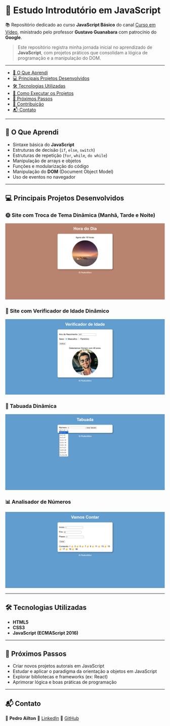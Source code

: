 # 🚀 Estudo Introdutório em JavaScript

📚 Repositório dedicado ao curso **JavaScript Básico** do canal [Curso em Vídeo]([https://www.youtube.com/@CursoemVideo](https://youtube.com/playlist?list=PLHz_AreHm4dlsK3Nr9GVvXCbpQyHQl1o1&si=NVAX1ytJsqWIBSRd)), ministrado pelo professor **Gustavo Guanabara** com patrocínio do **Google**.

> Este repositório registra minha jornada inicial no aprendizado de **JavaScript**, com projetos práticos que consolidam a lógica de programação e a manipulação do DOM.

---

* [📖 O Que Aprendi](#-o-que-aprendi)
* [💻 Principais Projetos Desenvolvidos](#-principais-projetos-desenvolvidos)
* [🛠️ Tecnologias Utilizadas](#️-tecnologias-utilizadas)
* [🚀 Como Executar os Projetos](#-como-executar-os-projetos)
* [📌 Próximos Passos](#-próximos-passos)
* [🤝 Contribuição](#-contribuição)
* [📬 Contato](#-contato)

---

## 📖 O Que Aprendi

* Sintaxe básica do **JavaScript**
* Estruturas de decisão (`if`, `else`, `switch`)
* Estruturas de repetição (`for`, `while`, `do while`)
* Manipulação de arrays e objetos
* Funções e modularização do código
* Manipulação do **DOM** (Document Object Model)
* Uso de eventos no navegador

---

## 💻 Principais Projetos Desenvolvidos

### 🌞 Site com Troca de Tema Dinâmica (Manhã, Tarde e Noite)

<img src="./fotos-projetos/hora-do-dia.png" alt="Hora do dia" width="600"/>  

### 👤 Site com Verificador de Idade Dinâmico

<img src="./fotos-projetos/verificador-de-idade.png" alt="Verificador de Idade" width="600"/>  

### 🔢 Tabuada Dinâmica

<img src="./fotos-projetos/tabuada.png" alt="Tabuada" width="600"/>  

### 📊 Analisador de Números

<img src="./fotos-projetos/vamos-contar.png" alt="Analisador de Números" width="600"/>  

---

## 🛠️ Tecnologias Utilizadas

* **HTML5**
* **CSS3**
* **JavaScript (ECMAScript 2016)**

---

## 📌 Próximos Passos

* Criar novos projetos autorais em JavaScript
* Estudar e aplicar o paradigma da orientação a objetos em JavaScript
* Explorar bibliotecas e frameworks (ex: React)
* Aprimorar lógica e boas práticas de programação

---

## 📬 Contato

👤 **Pedro Ailton**
🔗 [LinkedIn](https://www.linkedin.com/in/pedro-ailton-b0912629a/)
🐙 [GitHub](https://github.com/pedroailton)
